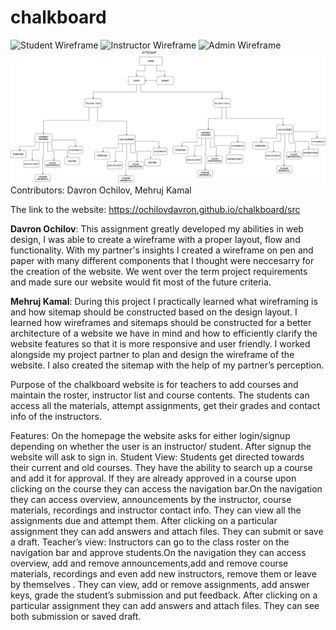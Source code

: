 # chalkboard
![Student Wireframe](wireframe_1.png)
![Instructor Wireframe](wireframe_2.png)
![Admin Wireframe](wireframe_3.png)
![Sitemap](sitemap.png)
Contributors: Davron Ochilov, Mehruj Kamal

The link to the website: https://ochilovdavron.github.io/chalkboard/src

**Davron Ochilov**: This assignment greatly developed my abilities in web design, I was able to create a wireframe with a proper layout, flow and functionality. With my partner's insights I created a wireframe on pen and paper with many different components that I thought were neccesarry for the creation of the website. We went over the term project requirements and made sure our website would fit most of the future criteria. 

**Mehruj Kamal**:  During this project I practically learned what wireframing is and how sitemap should be constructed based on the design layout. I learned how wireframes and sitemaps should be constructed for a better architecture of a website we have in mind and how to efficiently clarify the website features so that it is more responsive and user friendly. I worked alongside my project partner to plan and design the wireframe of the website. I also created the sitemap with the help of my partner’s perception. 

Purpose of the chalkboard website is for teachers to add courses and maintain the roster, instructor list and course contents. The students can access all the materials, attempt assignments, get their grades and contact info of the instructors.

Features: 
On the homepage the website asks for either login/signup depending on whether the user is an instructor/ student. After signup the website will ask to sign in. 
Student View: 
Students get directed towards their current and old courses. They have the ability to search up a course and add it for approval. 
If they are already approved in a course upon clicking on the course they can access the navigation bar.On the navigation they can access overview, announcements by the instructor, course materials, recordings and instructor contact info. They can view all the assignments due and attempt them. After clicking on a particular assignment they can add answers and attach files. They can submit or save a draft.
Teacher’s view: 
Instructors can go to the class roster on the navigation bar and approve students.On the navigation they can access overview, add and remove announcements,add and remove course materials, recordings and even add new instructors, remove them or leave by themselves . They can view, add or remove assignments, add answer keys, grade the student’s submission and put feedback. After clicking on a particular assignment they can add answers and attach files. They can see both submission or saved draft.




